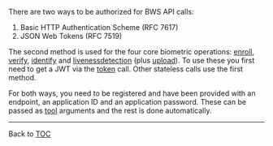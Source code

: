 There are two ways to be authorized for BWS API calls:
1. Basic HTTP Authentication Scheme (RFC 7617)
2. JSON Web Tokens (RFC 7519)

The second method is used for the four core biometric operations: [enroll](./enroll.md),
[verify](./verify.md), [identify](./identify.md) and [livenessdetection](./livenessdetection.md) (plus [upload](./upload.md)). To use these you
first need to get a JWT via the [token](./token.md) call. Other stateless calls use the
first method.

For both ways, you need to be registered and have been provided with an
endpoint, an application ID and an application password. These can be passed as
[tool](./tool.md) arguments and the rest is done automatically.

---

Back to [TOC](./toc.md)